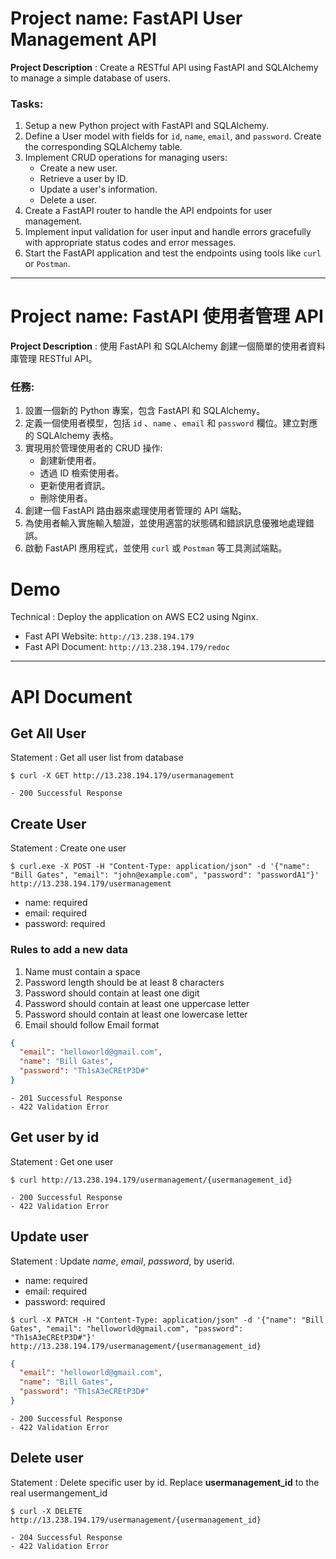 # Project name: FastAPI User Management API
**Project Description** : Create a RESTful API using FastAPI and SQLAlchemy to manage a simple database of users.

### Tasks:
1. Setup a new Python project with FastAPI and SQLAlchemy.
2. Define a User model with fields for `id`, `name`, `email`, and `password`. Create the corresponding SQLAlchemy table.
3. Implement CRUD operations for managing users:
    - Create a new user.
    - Retrieve a user by ID.
    - Update a user's information.
    - Delete a user.
4. Create a FastAPI router to handle the API endpoints for user management.
5. Implement input validation for user input and handle errors gracefully with appropriate status codes and error messages.
6. Start the FastAPI application and test the endpoints using tools like `curl` or `Postman`.

***

# Project name: FastAPI 使⽤者管理 API
**Project Description** : 使⽤ FastAPI 和 SQLAlchemy 創建⼀個簡單的使⽤者資料庫管理 RESTful API。

### 任務:
1. 設置⼀個新的 Python 專案，包含 FastAPI 和 SQLAlchemy。
2. 定義⼀個使⽤者模型，包括 `id` 、`name` 、`email` 和 `password` 欄位。建立對應的 SQLAlchemy 表格。
3. 實現⽤於管理使⽤者的 CRUD 操作:
    - 創建新使⽤者。
    - 透過 ID 檢索使⽤者。
    - 更新使⽤者資訊。
    - 刪除使⽤者。
4. 創建⼀個 FastAPI 路由器來處理使⽤者管理的 API 端點。
5. 為使⽤者輸入實施輸入驗證，並使⽤適當的狀態碼和錯誤訊息優雅地處理錯誤。
6. 啟動 FastAPI 應⽤程式，並使⽤ `curl` 或 `Postman` 等⼯具測試端點。

# Demo
Technical : Deploy the application on AWS EC2 using Nginx.

- Fast API Website:  `http://13.238.194.179`
- Fast API Document: `http://13.238.194.179/redoc`

***
# API Document
## Get All User
Statement : Get all user list from database

`$ curl -X GET http://13.238.194.179/usermanagement`

```
- 200 Successful Response
```

## Create User
Statement : Create one user

`$ curl.exe -X POST -H "Content-Type: application/json" -d '{"name": "Bill Gates", "email": "john@example.com", "password": "passwordA1"}' http://13.238.194.179/usermanagement`

- name: required
- email: required
- password: required

### Rules to add a new data
1. Name must contain a space
2. Password length should be at least 8 characters
3. Password should contain at least one digit
4. Password should contain at least one uppercase letter
5. Password should contain at least one lowercase letter
6. Email should follow Email format

```json
{
  "email": "helloworld@gmail.com",
  "name": "Bill Gates",
  "password": "Th1sA3eCREtP3D#"
}
```

```
- 201 Successful Response
- 422 Validation Error
```

## Get user by id
Statement : Get one user 

`$ curl http://13.238.194.179/usermanagement/{usermanagement_id}`

```
- 200 Successful Response
- 422 Validation Error
```

## Update user
Statement : Update *name*, *email*, *password*, by userid. 

- name: required
- email: required
- password: required

`$ curl -X PATCH -H "Content-Type: application/json" -d '{"name": "Bill Gates", "email": "helloworld@gmail.com", "password": "Th1sA3eCREtP3D#"}' http://13.238.194.179/usermanagement/{usermanagement_id}`

```json
{
  "email": "helloworld@gmail.com",
  "name": "Bill Gates",
  "password": "Th1sA3eCREtP3D#"
}
```
```
- 200 Successful Response
- 422 Validation Error
```

## Delete user
Statement : Delete specific user by id. Replace **usermanagement_id** to the real usermangement_id

`$ curl -X DELETE http://13.238.194.179/usermanagement/{usermanagement_id}`

```
- 204 Successful Response
- 422 Validation Error
```
